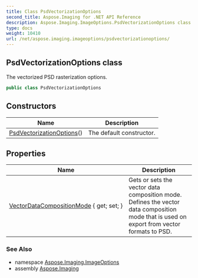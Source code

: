 ```yaml
---
title: Class PsdVectorizationOptions
second_title: Aspose.Imaging for .NET API Reference
description: Aspose.Imaging.ImageOptions.PsdVectorizationOptions class. The vectorized PSD rasterization options
type: docs
weight: 10410
url: /net/aspose.imaging.imageoptions/psdvectorizationoptions/
---
```

## PsdVectorizationOptions class

The vectorized PSD rasterization options.

```csharp
public class PsdVectorizationOptions
```

## Constructors

| Name | Description |
| --- | --- |
| [PsdVectorizationOptions](psdvectorizationoptions/)() | The default constructor. |

## Properties

| Name | Description |
| --- | --- |
| [VectorDataCompositionMode](../../aspose.imaging.imageoptions/psdvectorizationoptions/vectordatacompositionmode/) { get; set; } | Gets or sets the vector data composition mode. Defines the vector data composition mode that is used on export from vector formats to PSD. |

### See Also

* namespace [Aspose.Imaging.ImageOptions](../../aspose.imaging.imageoptions/)
* assembly [Aspose.Imaging](../../)


